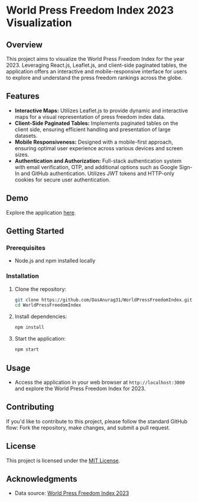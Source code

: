 # World Press Freedom Index 2023 Visualization

## Overview

This project aims to visualize the World Press Freedom Index for the year 2023. Leveraging React.js, Leaflet.js, and client-side paginated tables, the application offers an interactive and mobile-responsive interface for users to explore and understand the press freedom rankings across the globe.

## Features

- **Interactive Maps:** Utilizes Leaflet.js to provide dynamic and interactive maps for a visual representation of press freedom index data.
- **Client-Side Paginated Tables:** Implements paginated tables on the client side, ensuring efficient handling and presentation of large datasets.
- **Mobile Responsiveness:** Designed with a mobile-first approach, ensuring optimal user experience across various devices and screen sizes.
- **Authentication and Authorization:** Full-stack authentication system with email verification, OTP, and additional options such as Google Sign-In and GitHub authentication. Utilizes JWT tokens and HTTP-only cookies for secure user authentication.

## Demo

Explore the application [here](https://world-press-freedom-index.vercel.app/).

## Getting Started

### Prerequisites

- Node.js and npm installed locally

### Installation

1. Clone the repository:

    ```bash
    git clone https://github.com/DasAnurag31/WorldPressFreedomIndex.git
    cd WorldPressFreedomIndex
    ```

2. Install dependencies:

    ```bash
    npm install
    ```

3. Start the application:

    ```bash
    npm start
    ```

## Usage

- Access the application in your web browser at `http://localhost:3000` and explore the World Press Freedom Index for 2023.

## Contributing

If you'd like to contribute to this project, please follow the standard GitHub flow: Fork the repository, make changes, and submit a pull request.

## License

This project is licensed under the [MIT License](LICENSE).

## Acknowledgments

- Data source: [World Press Freedom Index 2023](link-to-data-source)
